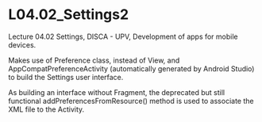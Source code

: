 # L04.02_Settings2
Lecture 04.02 Settings, DISCA - UPV, Development of apps for mobile devices.

Makes use of Preference class, instead of View, and AppCompatPreferenceActivity (automatically generated by Android Studio) to build the Settings user interface.

As building an interface without Fragment, the deprecated but still functional addPreferencesFromResource() method is used to associate the XML file to the Activity.
